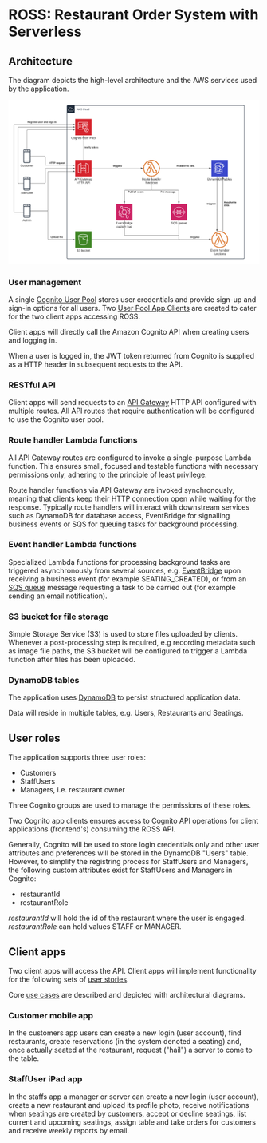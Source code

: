 # ROSS: Restaurant Order System with Serverless

## Architecture

The diagram depicts the high-level architecture and the AWS services used by the application.

![](./img/architecture-high-level.png)

### User management

A single [Cognito User Pool](https://docs.aws.amazon.com/cognito/latest/developerguide/cognito-user-identity-pools.html) stores user credentials and provide sign-up and sign-in options for all users. Two [User Pool App Clients](https://docs.aws.amazon.com/cognito/latest/developerguide/user-pool-settings-client-apps.html) are created to cater for the two client apps accessing ROSS.

Client apps will directly call the Amazon Cognito API when creating users and logging in.

When a user is logged in, the JWT token returned from Cognito is supplied as a HTTP header in subsequent requests to the API.

### RESTful API

Client apps will send requests to an [API Gateway](https://docs.aws.amazon.com/apigateway/latest/developerguide/welcome.html) HTTP API configured with multiple routes. All API routes that require authentication will be configured to use the Cognito user pool.

### Route handler Lambda functions

All API Gateway routes are configured to invoke a single-purpose Lambda function. This ensures small, focused and testable functions with necessary permissions only, adhering to the principle of least privilege.

Route handler functions via API Gateway are invoked synchronously, meaning that clients keep their HTTP connection open while waiting for the response. Typically route handlers will interact with downstream services such as DynamoDB for database access, EventBridge for signalling business events or SQS for queuing tasks for background processing.

### Event handler Lambda functions

Specialized Lambda functions for processing background tasks are triggered asynchronously from several sources, e.g. [EventBridge](https://docs.aws.amazon.com/eventbridge/latest/userguide/what-is-amazon-eventbridge.html) upon receiving a business event (for example SEATING_CREATED), or from an [SQS queue](https://docs.aws.amazon.com/AWSSimpleQueueService/latest/SQSDeveloperGuide/welcome.html) message requesting a task to be carried out (for example sending an email notification).

### S3 bucket for file storage

Simple Storage Service (S3) is used to store files uploaded by clients. Whenever a post-processing step is required, e.g recording metadata such as image file paths, the S3 bucket will be configured to trigger a Lambda function after files has been uploaded.

### DynamoDB tables

The application uses [DynamoDB](https://docs.aws.amazon.com/amazondynamodb/latest/developerguide/Introduction.html) to persist structured application data.

Data will reside in multiple tables, e.g. Users, Restaurants and Seatings.

## User roles

The application supports three user roles:

- Customers
- StaffUsers
- Managers, i.e. restaurant owner

Three Cognito groups are used to manage the permissions of these roles.

Two Cognito app clients ensures access to Cognito API operations for client applications (frontend's) consuming the ROSS API.

Generally, Cognito will be used to store login credentials only and other user attributes and preferences will be stored in the DynamoDB "Users" table. However, to simplify the registring process for StaffUsers and Managers, the following custom attributes exist for StaffUsers and Managers in Cognito:

- restaurantId
- restaurantRole

_restaurantId_ will hold the id of the restaurant where the user is engaged. _restaurantRole_ can hold values STAFF or MANAGER.

## Client apps

Two client apps will access the API. Client apps will implement functionality for the following sets of [user stories](./user-stories.md).

Core [use cases](./use-cases.md) are described and depicted with architectural diagrams.

### Customer mobile app

In the customers app users can create a new login (user account), find restaurants, create reservations (in the system denoted a seating) and, once actually seated at the restaurant, request ("hail") a server to come to the table.

### StaffUser iPad app

In the staffs app a manager or server can create a new login (user account), create a new restaurant and upload its profile photo, receive notifications when seatings are created by customers, accept or decline seatings, list current and upcoming seatings, assign table and take orders for customers and receive weekly reports by email.
